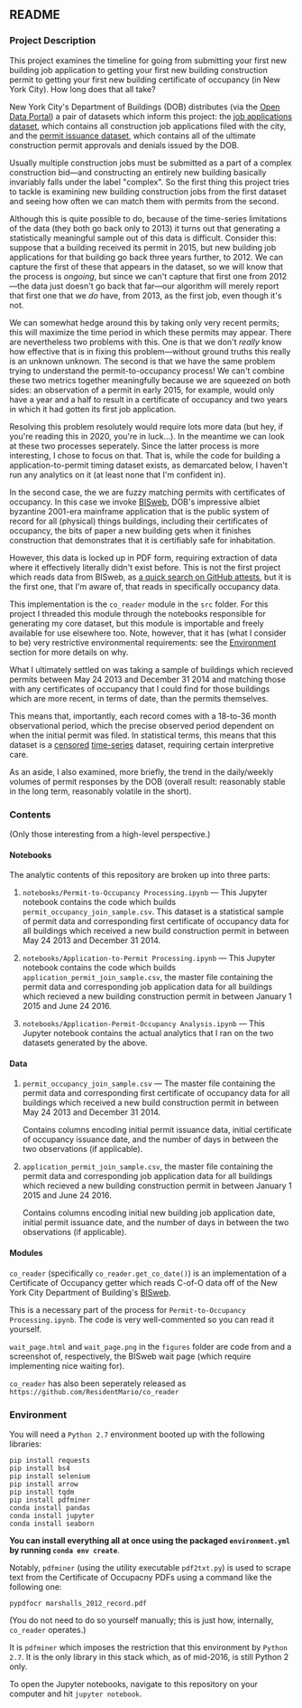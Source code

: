## README
### Project Description

This project examines the timeline for going from submitting your first new building job application to getting your
first new building construction permit to getting your first new building certificate of occupancy (in New York City).
How long does that all take?

New York City's Department of Buildings (DOB) distributes (via the [Open Data Portal](https://nycopendata.socrata.com/))
 a pair of datasets which inform this project: the [job applications dataset](https://data.cityofnewyork.us/Housing-Development/DOB-Job-Application-Filings/ic3t-wcy2),
 which contains all construction job applications filed with the city, and the [permit issuance dataset](https://data.cityofnewyork.us/Housing-Development/DOB-Permit-Issuance/ipu4-2q9a),
 which contains all of the ultimate construction permit approvals and denials issued by the DOB.

Usually multiple construction jobs must be submitted as a part of a complex construction bid&mdash;and constructing
an entirely new building basically invariably falls under the label "complex". So the first thing this project tries
to tackle is examining new building construction jobs from the first dataset and seeing how often we can match them
with permits from the second.

Although this is quite possible to do, because of the time-series limitations of the data (they both go back only to 2013)
it turns out that generating a statistically meaningful sample out of this data is difficult. Consider this: suppose
that a building received its permit in 2015, but new building job applications for that building go back three years
further, to 2012. We can capture the first of these that appears in the dataset, so we will know that the process is
*ongoing*, but since we can't capture that first one from 2012&mdash;the data just doesn't go back that far&mdash;our
 algorithm will merely report that first one that we *do* have, from 2013, as the first job, even though it's not.

We can somewhat hedge around this by taking only very recent permits; this will maximize the time period in which
these permits may appear. There are nevertheless two problems with this. One is that we don't *really* know how
effective that is in fixing this problem&mdash;without ground truths this really is an unknown unknown. The second is
that we have the same problem trying to understand the permit-to-occupancy process! We can't combine these two
metrics together meaningfully because we are squeezed on both sides: an observation of a permit in early 2015, for
example, would only have a year and a half to result in a certificate of occupancy and two years in which it had
gotten its first job application.

Resolving this problem resolutely would require lots more data (but hey, if you're reading this in 2020, you're in
luck...). In the meantime we can look at these two processes seperately. Since the latter process is more
interesting, I chose to focus on that. That is, while the code for building a application-to-permit timing dataset
exists, as demarcated below, I haven't run any analytics on it (at least none that I'm confident in).

In the second case, the  we are fuzzy matching permits with certificates of occupancy. In this case we invoke
[BISweb](http://a810-bisweb.nyc.gov/bisweb/bsqpm01.jsp), DOB's impressive albiet byzantine 2001-era mainframe
application that is the public system of record for all (physical) things buildings, including their certificates of
occupancy, the bits of paper a new building gets when it finishes construction that demonstrates that it is
certifiably safe for inhabitation.

However, this data is locked up in PDF form, requiring extraction of data where it effectively literally didn't exist
before. This is not the first project which reads data from BISweb, as [a quick search on GitHub attests](https://github.com/search?q=bisweb&type=Code&utf8=%E2%9C%93),
but it is the first one, that I'm aware of, that reads in specifically occupancy data.

This implementation is the `co_reader` module in the `src` folder. For this project I threaded this module through
the notebooks responsible for generating my core dataset, but this module is importable and freely available for use
elsewhere too. Note, however, that it has (what I consider to be) very restrictive environmental requirements: see
the [Environment](#Environment) section for more details on why.

What I ultimately settled on was taking a sample of buildings which recieved permits between May 24 2013 and December
31 2014 and matching those with any certificates of occupancy that I could find for those buildings which are more
recent, in terms of date, than the permits themselves.

This means that, importantly, each record comes with a 18-to-36 month observational period, which the precise
observed period dependent on when the initial permit was filed. In statistical terms, this means that this dataset is
 a [censored](https://en.wikipedia.org/wiki/Censoring_(statistics)) [time-series](https://en.wikipedia.org/wiki/Time_series)
dataset, requiring certain interpretive care.

As an aside, I also examined, more briefly, the trend in the daily/weekly volumes of permit responses by the DOB
(overall result: reasonably stable in the long term, reasonably volatile in the short).

### Contents

(Only those interesting from a high-level perspective.)

#### Notebooks

The analytic contents of this repository are broken up into three parts:

1. `notebooks/Permit-to-Occupancy Processing.ipynb` &mdash; This Jupyter notebook contains the code which builds
`permit_occupancy_join_sample.csv`. This dataset is a statistical sample of permit data and corresponding
first certificate of occupancy data for all buildings which received a new build construction permit in between May
24 2013 and December 31 2014.


2. `notebooks/Application-to-Permit Processing.ipynb` &mdash; This Jupyter notebook contains the code which builds
`application_permit_join_sample.csv`, the master file containing the permit data and corresponding job application
data for all buildings which recieved a new building construction permit in between January 1 2015 and June 24 2016.
3. `notebooks/Application-Permit-Occupancy Analysis.ipynb` &mdash; This Jupyter notebook contains the actual analytics
that I ran on the two datasets generated by the above.

#### Data

1. `permit_occupancy_join_sample.csv` &mdash; The master file containing the permit data and corresponding first
certificate of occupancy data for all buildings which received a new build construction permit in between May 24 2013 and December
31 2014.

    Contains columns encoding initial permit issuance data, initial certificate of occupancy issuance date, and the
    number of days in between the two observations (if applicable).

2. `application_permit_join_sample.csv`, the master file containing the permit data and corresponding job application
data for all buildings which recieved a new building construction permit in between January 1 2015 and June 24 2016.

    Contains columns encoding initial new building job application date, initial permit issuance date, and the number
     of days in between the two observations (if applicable).

#### Modules

`co_reader` (specifically `co_reader.get_co_date()`) is an implementation of a Certificate of Occupancy getter
which reads C-of-O data off of the New York City Department of Building's [BISweb](http://a810-bisweb.nyc.gov/bisweb/).

This is a necessary part of the process for `Permit-to-Occupancy Processing.ipynb`. The code is very well-commented
so you can read it yourself.

`wait_page.html` and `wait_page.png` in the `figures` folder are code from and a screenshot of, respectively, the
BISweb wait page (which require implementing nice waiting for).

`co_reader` has also been seperately released as `https://github.com/ResidentMario/co_reader`

### Environment

You will need a `Python 2.7` environment booted up with the following libraries:

    pip install requests
    pip install bs4
    pip install selenium
    pip install arrow
    pip install tqdm
    pip install pdfminer
    conda install pandas
    conda install jupyter
    conda install seaborn

**You can install everything all at once using the packaged `environment.yml` by running `conda env create`**.

Notably, `pdfminer` (using the utility executable `pdf2txt.py`) is used to scrape text from the Certificate of
Occupacny PDFs using a command like the following one:

    pypdfocr marshalls_2012_record.pdf

(You do not need to do so yourself manually; this is just how, internally, `co_reader` operates.)

It is `pdfminer` which imposes the restriction that this environment by `Python 2.7`. It is the only library
 in this stack which, as of mid-2016, is still Python 2 only.

To open the Jupyter notebooks, navigate to this repository on your computer and hit `jupyter notebook`.